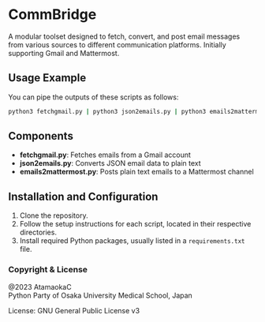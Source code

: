 # CommBridge

A modular toolset designed to fetch, convert, and post email messages from various sources to different communication platforms.
Initially supporting Gmail and Mattermost.

## Usage Example

You can pipe the outputs of these scripts as follows:

```bash
python3 fetchgmail.py | python3 json2emails.py | python3 emails2mattermost.py
```

## Components

- **fetchgmail.py**: Fetches emails from a Gmail account
- **json2emails.py**: Converts JSON email data to plain text
- **emails2mattermost.py**: Posts plain text emails to a Mattermost channel

## Installation and Configuration

1. Clone the repository.
2. Follow the setup instructions for each script, located in their respective directories.
3. Install required Python packages, usually listed in a `requirements.txt` file.

### Copyright & License
@2023 AtamaokaC  
Python Party of Osaka University Medical School, Japan

License: GNU General Public License v3
